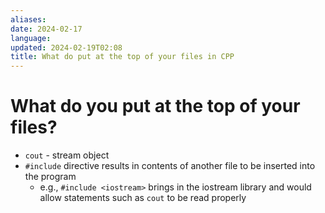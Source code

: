 ```yaml
---
aliases: 
date: 2024-02-17
language: 
updated: 2024-02-19T02:08
title: What do put at the top of your files in CPP
---
```

# What do you put at the top of your files?
- `cout` - stream object
- `#include` directive results in contents of another file to be inserted into the program
	- e.g., `#include <iostream>` brings in the iostream library and would allow statements such as `cout` to be read properly
